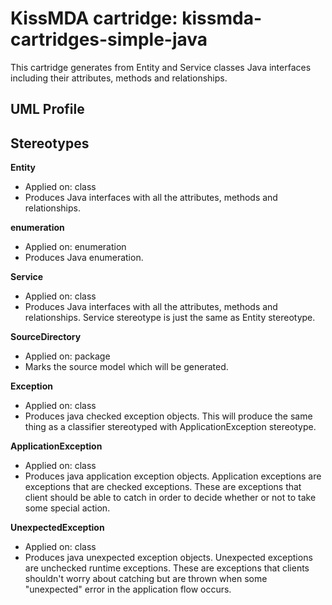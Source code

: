 KissMDA cartridge: kissmda-cartridges-simple-java
=================================================
This cartridge generates from Entity and Service classes Java interfaces including their 
attributes, methods and relationships.

UML Profile
-----------

Stereotypes
-----------

**Entity**
* Applied on: class
* Produces Java interfaces with all the attributes, methods and relationships.

**enumeration**
* Applied on: enumeration
* Produces Java enumeration.

**Service**
* Applied on: class
* Produces Java interfaces with all the attributes, methods and relationships. Service stereotype is just the same as Entity stereotype.

**SourceDirectory**
* Applied on: package
* Marks the source model which will be generated.

**Exception**
* Applied on: class
* Produces java checked exception objects. This will produce the same thing as a classifier stereotyped with ApplicationException stereotype.

**ApplicationException**
* Applied on: class
* Produces java application exception objects. Application exceptions are exceptions that are checked exceptions. These are exceptions that client should be able to catch in order to decide whether or not to take some special action.

**UnexpectedException**
* Applied on: class
* Produces java unexpected exception objects. Unexpected exceptions are unchecked runtime exceptions. These are exceptions that clients shouldn't worry about catching but are thrown when some "unexpected" error in the application flow occurs.
